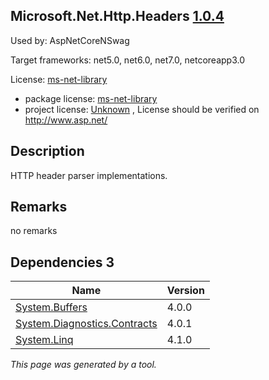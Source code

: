 Microsoft.Net.Http.Headers [1.0.4](https://www.nuget.org/packages/Microsoft.Net.Http.Headers/1.0.4)
--------------------

Used by: AspNetCoreNSwag

Target frameworks: net5.0, net6.0, net7.0, netcoreapp3.0

License: [ms-net-library](../../../../licenses/ms-net-library) 

- package license: [ms-net-library](http://www.microsoft.com/web/webpi/eula/net_library_eula_enu.htm) 
- project license: [Unknown](http://www.asp.net/) , License should be verified on http://www.asp.net/

Description
-----------
HTTP header parser implementations.

Remarks
-----------
no remarks


Dependencies 3
-----------

|Name|Version|
|----------|:----|
|[System.Buffers](../../../../packages/nuget.org/system.buffers/4.0.0)|4.0.0|
|[System.Diagnostics.Contracts](../../../../packages/nuget.org/system.diagnostics.contracts/4.0.1)|4.0.1|
|[System.Linq](../../../../packages/nuget.org/system.linq/4.1.0)|4.1.0|

*This page was generated by a tool.*